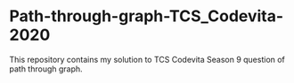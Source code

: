 # Path-through-graph-TCS_Codevita-2020
This repository contains my solution to TCS Codevita Season 9 question of path through graph.

